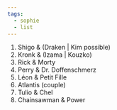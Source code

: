```yaml
---
tags:
  - sophie
  - list
---
```


1. Shigo & (Draken | Kim possible)
2. Kronk & (Izama | Kouzko)
3. Rick & Morty
4. Perry & Dr. Doffenschmerz
5. Léon & Petit Fille
6. Atlantis (couple)
7. Tulio & Chel
8. Chainsawman & Power 